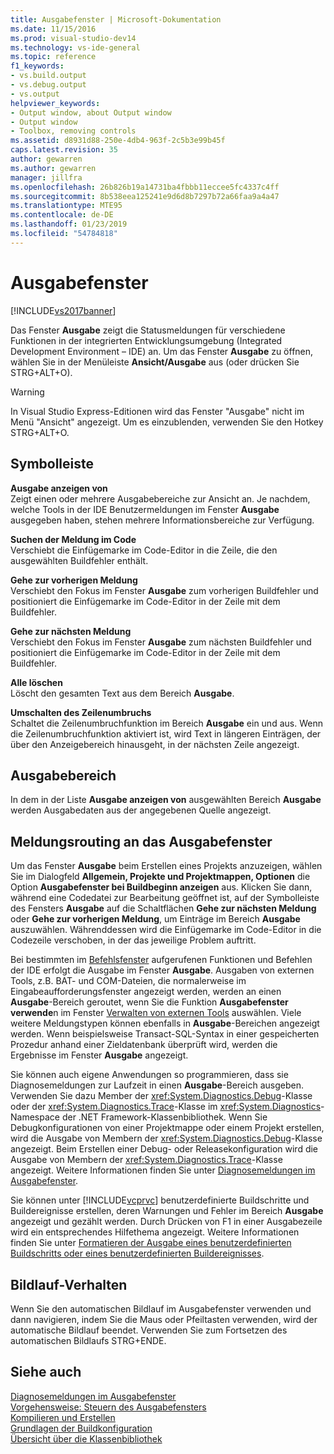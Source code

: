 ```yaml
---
title: Ausgabefenster | Microsoft-Dokumentation
ms.date: 11/15/2016
ms.prod: visual-studio-dev14
ms.technology: vs-ide-general
ms.topic: reference
f1_keywords:
- vs.build.output
- vs.debug.output
- vs.output
helpviewer_keywords:
- Output window, about Output window
- Output window
- Toolbox, removing controls
ms.assetid: d8931d88-250e-4db4-963f-2c5b3e99b45f
caps.latest.revision: 35
author: gewarren
ms.author: gewarren
manager: jillfra
ms.openlocfilehash: 26b826b19a14731ba4fbbb11eccee5fc4337c4ff
ms.sourcegitcommit: 8b538eea125241e9d6d8b7297b72a66faa9a4a47
ms.translationtype: MTE95
ms.contentlocale: de-DE
ms.lasthandoff: 01/23/2019
ms.locfileid: "54784818"
---
```

# <a name="output-window"></a>Ausgabefenster
[!INCLUDE[vs2017banner](../../includes/vs2017banner.md)]

  
Das Fenster **Ausgabe** zeigt die Statusmeldungen für verschiedene Funktionen in der integrierten Entwicklungsumgebung (Integrated Development Environment – IDE) an. Um das Fenster **Ausgabe** zu öffnen, wählen Sie in der Menüleiste **Ansicht/Ausgabe** aus (oder drücken Sie STRG+ALT+O).  
  
> [!WARNING]
>  In Visual Studio Express-Editionen wird das Fenster "Ausgabe" nicht im Menü "Ansicht" angezeigt. Um es einzublenden, verwenden Sie den Hotkey STRG+ALT+O.  
  
## <a name="toolbar"></a>Symbolleiste  
 **Ausgabe anzeigen von**  
 Zeigt einen oder mehrere Ausgabebereiche zur Ansicht an. Je nachdem, welche Tools in der IDE Benutzermeldungen im Fenster **Ausgabe** ausgegeben haben, stehen mehrere Informationsbereiche zur Verfügung.  
  
 **Suchen der Meldung im Code**  
 Verschiebt die Einfügemarke im Code-Editor in die Zeile, die den ausgewählten Buildfehler enthält.  
  
 **Gehe zur vorherigen Meldung**  
 Verschiebt den Fokus im Fenster **Ausgabe** zum vorherigen Buildfehler und positioniert die Einfügemarke im Code-Editor in der Zeile mit dem Buildfehler.  
  
 **Gehe zur nächsten Meldung**  
 Verschiebt den Fokus im Fenster **Ausgabe** zum nächsten Buildfehler und positioniert die Einfügemarke im Code-Editor in der Zeile mit dem Buildfehler.  
  
 **Alle löschen**  
 Löscht den gesamten Text aus dem Bereich **Ausgabe**.  
  
 **Umschalten des Zeilenumbruchs**  
 Schaltet die Zeilenumbruchfunktion im Bereich **Ausgabe** ein und aus. Wenn die Zeilenumbruchfunktion aktiviert ist, wird Text in längeren Einträgen, der über den Anzeigebereich hinausgeht, in der nächsten Zeile angezeigt.  
  
## <a name="output-pane"></a>Ausgabebereich  
 In dem in der Liste **Ausgabe anzeigen von** ausgewählten Bereich **Ausgabe** werden Ausgabedaten aus der angegebenen Quelle angezeigt.  
  
## <a name="routing-messages-to-the-output-window"></a>Meldungsrouting an das Ausgabefenster  
 Um das Fenster **Ausgabe** beim Erstellen eines Projekts anzuzeigen, wählen Sie im Dialogfeld **Allgemein, Projekte und Projektmappen, Optionen** die Option **Ausgabefenster bei Buildbeginn anzeigen** aus. Klicken Sie dann, während eine Codedatei zur Bearbeitung geöffnet ist, auf der Symbolleiste des Fensters **Ausgabe** auf die Schaltflächen **Gehe zur nächsten Meldung** oder **Gehe zur vorherigen Meldung**, um Einträge im Bereich **Ausgabe** auszuwählen. Währenddessen wird die Einfügemarke im Code-Editor in die Codezeile verschoben, in der das jeweilige Problem auftritt.  
  
 Bei bestimmten im [Befehlsfenster](../../ide/reference/command-window.md) aufgerufenen Funktionen und Befehlen der IDE erfolgt die Ausgabe im Fenster **Ausgabe**. Ausgaben von externen Tools, z.B. BAT- und COM-Dateien, die normalerweise im Eingabeaufforderungsfenster angezeigt werden, werden an einen **Ausgabe**-Bereich geroutet, wenn Sie die Funktion **Ausgabefenster verwende**n im Fenster [Verwalten von externen Tools](../../ide/managing-external-tools.md) auswählen. Viele weitere Meldungstypen können ebenfalls in **Ausgabe**-Bereichen angezeigt werden. Wenn beispielsweise Transact-SQL-Syntax in einer gespeicherten Prozedur anhand einer Zieldatenbank überprüft wird, werden die Ergebnisse im Fenster **Ausgabe** angezeigt.  
  
 Sie können auch eigene Anwendungen so programmieren, dass sie Diagnosemeldungen zur Laufzeit in einen **Ausgabe**-Bereich ausgeben. Verwenden Sie dazu Member der <xref:System.Diagnostics.Debug>-Klasse oder der <xref:System.Diagnostics.Trace>-Klasse im <xref:System.Diagnostics>-Namespace der .NET Framework-Klassenbibliothek. Wenn Sie Debugkonfigurationen von einer Projektmappe oder einem Projekt erstellen, wird die Ausgabe von Membern der <xref:System.Diagnostics.Debug>-Klasse angezeigt. Beim Erstellen einer Debug- oder Releasekonfiguration wird die Ausgabe von Membern der <xref:System.Diagnostics.Trace>-Klasse angezeigt. Weitere Informationen finden Sie unter [Diagnosemeldungen im Ausgabefenster](../../debugger/diagnostic-messages-in-the-output-window.md).  
  
 Sie können unter [!INCLUDE[vcprvc](../../includes/vcprvc-md.md)] benutzerdefinierte Buildschritte und Buildereignisse erstellen, deren Warnungen und Fehler im Bereich **Ausgabe** angezeigt und gezählt werden. Durch Drücken von F1 in einer Ausgabezeile wird ein entsprechendes Hilfethema angezeigt. Weitere Informationen finden Sie unter [Formatieren der Ausgabe eines benutzerdefinierten Buildschritts oder eines benutzerdefinierten Buildereignisses](http://msdn.microsoft.com/library/92ad3e38-24d7-4b89-90e6-5a16f5f998da).  
  
## <a name="scrolling-behavior"></a>Bildlauf-Verhalten  
 Wenn Sie den automatischen Bildlauf im Ausgabefenster verwenden und dann navigieren, indem Sie die Maus oder Pfeiltasten verwenden, wird der automatische Bildlauf beendet. Verwenden Sie zum Fortsetzen des automatischen Bildlaufs STRG+ENDE.  
  
## <a name="see-also"></a>Siehe auch  
 [Diagnosemeldungen im Ausgabefenster](../../debugger/diagnostic-messages-in-the-output-window.md)   
 [Vorgehensweise: Steuern des Ausgabefensters](http://msdn.microsoft.com/library/91aebd15-8854-4a7a-9f7d-57376fb4e858)   
 [Kompilieren und Erstellen](../../ide/compiling-and-building-in-visual-studio.md)   
 [Grundlagen der Buildkonfiguration](../../ide/understanding-build-configurations.md)   
 [Übersicht über die Klassenbibliothek](http://msdn.microsoft.com/library/7e4c5921-955d-4b06-8709-101873acf157)
